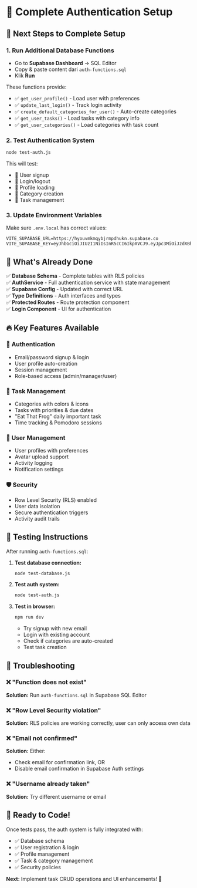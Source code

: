 # 🔐 Complete Authentication Setup

## 🚀 Next Steps to Complete Setup

### 1. **Run Additional Database Functions**
   - Go to **Supabase Dashboard** → SQL Editor
   - Copy & paste content dari `auth-functions.sql`
   - Klik **Run**

   These functions provide:
   - ✅ `get_user_profile()` - Load user with preferences
   - ✅ `update_last_login()` - Track login activity  
   - ✅ `create_default_categories_for_user()` - Auto-create categories
   - ✅ `get_user_tasks()` - Load tasks with category info
   - ✅ `get_user_categories()` - Load categories with task count

### 2. **Test Authentication System**
   ```bash
   node test-auth.js
   ```

   This will test:
   - 📝 User signup
   - 🔐 Login/logout
   - 👤 Profile loading
   - 📁 Category creation
   - 📝 Task management

### 3. **Update Environment Variables**
   Make sure `.env.local` has correct values:
   ```env
   VITE_SUPABASE_URL=https://hyouvmkmqybjrmpdhukn.supabase.co
   VITE_SUPABASE_KEY=eyJhbGciOiJIUzI1NiIsInR5cCI6IkpXVCJ9.eyJpc3MiOiJzdXBhYmFzZSIsInJlZiI6Imh5b3V2bWttcXlianJtcGRodWtuIiwicm9sZSI6ImFub24iLCJpYXQiOjE3NTk1MTA2ODcsImV4cCI6MjA3NTA4NjY4N30.ro0OZn9b6kVPEARRPMGf342AE1GK3s906TjmJhWKOJA
   ```

## 🎯 **What's Already Done**

✅ **Database Schema** - Complete tables with RLS policies  
✅ **AuthService** - Full authentication service with state management  
✅ **Supabase Config** - Updated with correct URL  
✅ **Type Definitions** - Auth interfaces and types  
✅ **Protected Routes** - Route protection component  
✅ **Login Component** - UI for authentication  

## 🔥 **Key Features Available**

### 🔐 **Authentication**
- Email/password signup & login
- User profile auto-creation
- Session management
- Role-based access (admin/manager/user)

### 📝 **Task Management** 
- Categories with colors & icons
- Tasks with priorities & due dates
- "Eat That Frog" daily important task
- Time tracking & Pomodoro sessions

### 👤 **User Management**
- User profiles with preferences
- Avatar upload support
- Activity logging
- Notification settings

### 🛡️ **Security**
- Row Level Security (RLS) enabled
- User data isolation
- Secure authentication triggers
- Activity audit trails

## 🧪 **Testing Instructions**

After running `auth-functions.sql`:

1. **Test database connection:**
   ```bash
   node test-database.js
   ```

2. **Test auth system:**
   ```bash
   node test-auth.js
   ```

3. **Test in browser:**
   ```bash
   npm run dev
   ```
   - Try signup with new email
   - Login with existing account
   - Check if categories are auto-created
   - Test task creation

## 🐛 **Troubleshooting**

### ❌ **"Function does not exist"**
**Solution:** Run `auth-functions.sql` in Supabase SQL Editor

### ❌ **"Row Level Security violation"**  
**Solution:** RLS policies are working correctly, user can only access own data

### ❌ **"Email not confirmed"**
**Solution:** Either:
- Check email for confirmation link, OR
- Disable email confirmation in Supabase Auth settings

### ❌ **"Username already taken"**
**Solution:** Try different username or email

## 🎉 **Ready to Code!**

Once tests pass, the auth system is fully integrated with:
- ✅ Database schema
- ✅ User registration & login
- ✅ Profile management
- ✅ Task & category management
- ✅ Security policies

**Next:** Implement task CRUD operations and UI enhancements! 🚀
